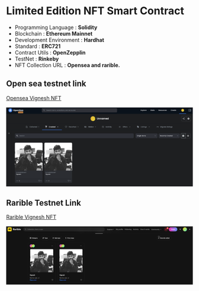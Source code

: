 # Limited Edition NFT Smart Contract

- Programming Language : **Solidity**
- Blockchain : **Ethereum Mainnet** 
- Development Environment : **Hardhat**
- Standard : **ERC721**
- Contract Utils : **OpenZepplin**
- TestNet : **Rinkeby** 
- NFT Collection URL : **Opensea and rarible.**

## Open sea testnet link
[Opensea Vignesh NFT](https://testnets.opensea.io/0xd8639252492bde22b395807c842b3ac86cb701c3)
<br>
<br>
![alt text](https://github.com/vickycj/LimitedEditionNftContract/blob/master/opensea.png?raw=true)



## Rarible Testnet Link
[Rarible Vignesh NFT](https://rinkeby.rarible.com/token/0xad5ca872f92a8c789c13e2487251de2849173bb1:1?tab=details)
<br>
<br>
![alt text](https://github.com/vickycj/LimitedEditionNftContract/blob/master/rarible.png?raw=true)


